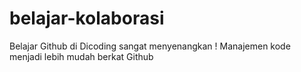 # belajar-kolaborasi
Belajar Github di Dicoding sangat menyenangkan !
Manajemen kode menjadi lebih mudah berkat Github
